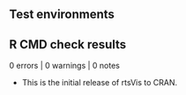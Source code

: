 ## Test environments

## R CMD check results

0 errors | 0 warnings | 0 notes

* This is the initial release of rtsVis to CRAN.